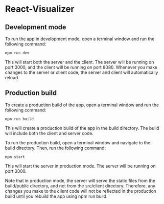 # React-Visualizer

## Development mode

To run the app in development mode, open a terminal window and run the following command:

```
npm run dev
```

This will start both the server and the client. The server will be running on port 3000, and the client will be running on port 8080. Whenever you make changes to the server or client code, the server and client will automatically reload.

## Production build

To create a production build of the app, open a terminal window and run the following command:

```
npm run build
```

This will create a production build of the app in the build directory. The build will include both the client and server code.

To run the production build, open a terminal window and navigate to the build directory. Then, run the following command:

```
npm start
```

This will start the server in production mode. The server will be running on port 3000.

Note that in production mode, the server will serve the static files from the build/public directory, and not from the src/client directory. Therefore, any changes you make to the client code will not be reflected in the production build until you rebuild the app using npm run build.
